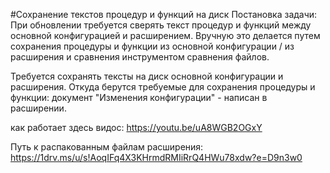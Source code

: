 #Сохранение текстов процедур и функций на диск
Постановка задачи: 
При обновлении требуется сверять текст процедур и функций между основной конфигурацией и расширением. 
Вручную это делается путем сохранения процедуры и функции из основной конфигурации / из расширения и сравнения инструментом сравнения файлов.

Требуется сохранять тексты на диск основной конфигурации и расширения. 
Откуда берутся требуемые для сохранения процедуры и функции: документ "Изменения конфигурации" - написан в расширении.

как работает здесь видос: https://youtu.be/uA8WGB2OGxY

Путь к распакованным файлам расширения: https://1drv.ms/u/s!AoqIFq4X3KHrmdRMIiRrQ4HWu78xdw?e=D9n3w0
